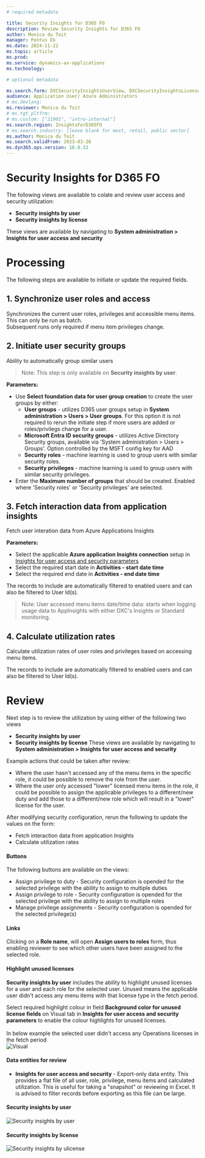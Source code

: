 ```yaml
---
# required metadata

title: Security Insights for D365 FO
description: Review Security Insights for D365 FO
author: Monica du Toit
manager: Pontus Ek
ms.date: 2024-11-22
ms.topic: article
ms.prod: 
ms.service: dynamics-ax-applications
ms.technology: 

# optional metadata

ms.search.form: DXCSecurityInsightsUserView, DXCSecurityInsightsLicenseView
audience: Application User/ Azure Administrators
# ms.devlang: 
ms.reviewer: Monica du Toit
# ms.tgt_pltfrm: 
# ms.custom: ["21901", "intro-internal"]
ms.search.region: InsightsForD365FO
# ms.search.industry: [leave blank for most, retail, public sector]
ms.author: Monica du Toit
ms.search.validFrom: 2023-03-28
ms.dyn365.ops.version: 10.0.32
---
```


# Security Insights for D365 FO

The following views are available to colate and review user access and security utilization:
- **Security insights by user**
- **Security insights by license**


These views are available by navigating to **System administration > Insights for user access and security**

# Processing
The following steps are available to initiate or update the required fields.

## 1. Synchronize user roles and access
Synchronizes the current user roles, privileges and accessible menu items. This can only be run as batch. <br>
Subsequent runs only required if menu item privileges change.

## 2. Initiate user security groups
Ability to automatically group similar users
 
> Note: This step is only available on **Security insights by user**. <br>

**Parameters:**
- Use **Select foundation data for user group creation** to create the user groups by either:
    - **User groups** - utilizes D365 user groups setup in **System administration > Users > User groups**. For this option it is not required to rerun the initiate step if more users are added or roles/privilegs change for a user.
    - **Microsoft Entra ID security groups** - utilizes Active Directory Security groups, available via 'System administration > Users > Groups'. Option controlled by the MSFT config key for AAD
    - **Security roles** - machine learning is used to group users with similar security roles.
    - **Security privileges** - machine learning is used to group users with similar security privileges.
- Enter the **Maximum number of groups** that should be created. Enabled where 'Security roles' or 'Security privileges' are selected.

## 3. Fetch interaction data from application insights
Fetch user interation data from Azure Applications Insights

**Parameters:**
- Select the applicable **Azure application Insights connection** setup in [Insights for user access and security parameters](Parameters.md)
- Select the required start date in **Activities - start date time**
- Select the required end date in **Activities - end date time**

The records to include are automatically filtered to enabled users and can also be filtered to User Id(s).

> Note: User accessed menu items date/time data: starts when logging usage data to AppInsights with either DXC's Insights or Standard monitoring.

## 4. Calculate utilization rates
Calculate utilization rates of user roles and privileges based on accessing menu items.

The records to include are automatically filtered to enabled users and can also be filtered to User Id(s).

# Review

Next step is to review the utilization by using either of the following two views
- **Security insights by user**
- **Security insights by license**
These views are available by navigating to **System administration > Insights for user access and security**

Example actions that could be taken after review: 
- Where the user hasn't accessed any of the menu items in the specific role, it could be possible to remove the role from the user.
- Where the user only accessed "lower" licensed menu items in the role, it could be possible to assign the applicable privileges to a different/new duty and add those to a different/new role which will result in a "lower" license for the user.

After modifying security configuration, rerun the following to update the values on the form:
- Fetch interaction data from application Insights
- Calculate utilization rates

#### Buttons

The following buttons are available on the views:
- Assign privilege to duty - Security configuration is opended for the selected privilege with the ability to assign to multiple duties
- Assign privilege to role - Security configuration is opended for the selected privilege with the ability to assign to multiple roles
- Manage privilege assignments - Security configuration is opended for the selected privilege(s)

#### Links 

Clicking on a **Role name**, will open **Assign users to roles** form, thus enabling reviewer to see which other users have been assigned to the selected role.

#### Highlight unused licenses

**Security insights by user** includes the ability to highlight unused licenses for a user and each role for the selected user. Unused means the applicable user didn't access any menu items with that license type in the fetch period. 

Select required highlight colour in field **Background color for unused license fields** on Visual tab in **Insights for user access and security parameters** to enable the colour highlights for unused licenses. <br> <br> In below example the selected user didn't access any Operations licenses in the fetch period <br> ![Visual](IMAGES/ReleaseNotes_20241122_1.png "Visual")


#### Data entities for review

- **Insights for user access and security** - Export-only data entity. This provides a flat file of all user, role, privilege, menu items and calculated utilization. This is useful for taking a "snapshot" or reviewing in Excel. It is advised to filter records before exporting as this file can be large.


#### Security insights by user
![Security insights by user](IMAGES/Overview.png)


#### Security insights by license
![Security insights by ulicense](IMAGES/ByLicense.png)
